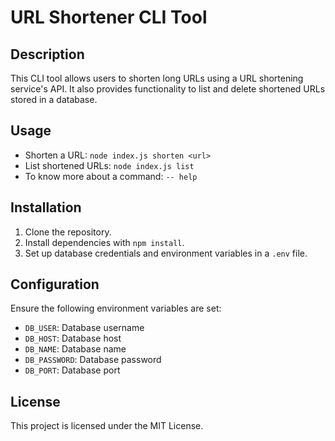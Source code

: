 # URL Shortener CLI Tool

## Description

This CLI tool allows users to shorten long URLs using a URL shortening service's API. It also provides functionality to list and delete shortened URLs stored in a database.

## Usage

- Shorten a URL: `node index.js shorten <url>`
- List shortened URLs: `node index.js list`
- To know more about a command: `-- help`

## Installation

1. Clone the repository.
2. Install dependencies with `npm install`.
3. Set up database credentials and environment variables in a `.env` file.

## Configuration

Ensure the following environment variables are set:

- `DB_USER`: Database username
- `DB_HOST`: Database host
- `DB_NAME`: Database name
- `DB_PASSWORD`: Database password
- `DB_PORT`: Database port

## License

This project is licensed under the MIT License.
